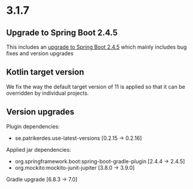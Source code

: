 # 3.1.7

## Upgrade to Spring Boot 2.4.5

This includes an [upgrade to Spring Boot 2.4.5](https://github.com/spring-projects/spring-boot/releases/tag/v2.4.5) which mainly includes bug fixes and version upgrades

## Kotlin target version

We fix the way the default target version of 11 is applied so that it can be overridden by individual projects.

## Version upgrades

Plugin dependencies:
- se.patrikerdes.use-latest-versions [0.2.15 -> 0.2.16]

Applied jar dependencies:
- org.springframework.boot:spring-boot-gradle-plugin [2.4.4 -> 2.4.5]
- org.mockito:mockito-junit-jupiter [3.8.0 -> 3.9.0]

Gradle upgrade [6.8.3 -> 7.0]
